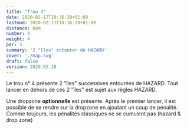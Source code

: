 ```yaml
---
title: "Trou 4"
date: 2020-02-17T10:36:20+01:00
lastmod: 2020-02-17T10:36:20+01:00
distance: 60m
number: 4
weight: 4
par: 3
summary: '2 "îles" entourer de HAZARD'
cover: './map.svg'
draft: false
version: 2020.02.18
---
```


Le trou n° 4 présente 2 "îles" successives entourées de HAZARD. Tout lancer en dehors de ces 2 "îles" est sujet aux  règles HAZARD.

Une dropzone __optionnelle__ est présente. Après le premier lancer, il est possible de se rendre sur la dropzone en ajoutant un coup de pénalité. Comme toujours, les pénalités classiques ne se cumulent pas (hazard & drop zone)



